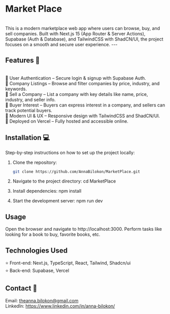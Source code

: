 # Market Place

 <br/>
This is a modern marketplace web app where users can browse, buy, and sell companies. Built with Next.js 15 (App Router & Server Actions), Supabase (Auth & Database), and TailwindCSS with ShadCN/UI, the project focuses on a smooth and secure user experience.
---

## Features 💫

</br>
🚀 User Authentication – Secure login & signup with Supabase Auth. <br/>
🏢 Company Listings – Browse and filter companies by price, industry, and keywords. <br/>
📢 Sell a Company – List a company with key details like name, price, industry, and seller info. <br/>
💼 Buyer Interest – Buyers can express interest in a company, and sellers can track potential buyers. <br/>
🎨 Modern UI & UX – Responsive design with TailwindCSS and ShadCN/UI. <br/>
🚀 Deployed on Vercel – Fully hosted and accessible online.

## Installation 💻

Step-by-step instructions on how to set up the project locally:

1. Clone the repository:

   ```bash
   git clone https://github.com/AnnaBilokon/MarketPlace.git

   ```

2. Navigate to the project directory:
   cd MarketPlace

3. Install dependencies:
   npm install

4. Start the development server:
   npm run dev

## Usage

Open the browser and navigate to http://localhost:3000.
Perform tasks like looking for a book to buy, favorite books, etc.

## Technologies Used

⭐ Front-end: Next.js, TypeScript, React, Tailwind, Shadcn/ui <br/>
⭐ Back-end: Supabase, Vercel

## Contact 📩

Email: theanna.bilokon@gmail.com <br/>
LinkedIn: https://www.linkedin.com/in/anna-bilokon/
